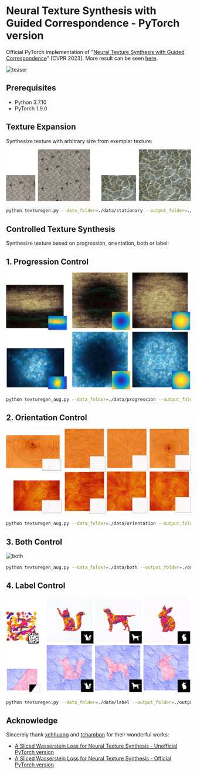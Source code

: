 # Neural Texture Synthesis with Guided Correspondence - PyTorch version

Official PyTorch implementation of "[Neural Texture Synthesis with Guided Correspondence](https://vcc.tech/research/2023/DeepTex)" [CVPR 2023]. More result can be seen [here](https://eliotchenkj.github.io/Guided-Correspondence-Loss-Sup/).  
  
![teaser](./images/teaser.jpg)

<!--
If you use this code for your research, please cite our paper:
```Bibtex
@article{DeepTex,
title = {Neural Texture Synthesis with Guided Correspondence},
author = {Yang Zhou and Kaijian Chen and Rongjun Xiao and Hui Huang*},
journal = {Conference on Computer Vision and Pattern Recognition (Proceedings of CVPR)},
volume = {},
number = {},
pages = {},
year = {2023},
}
```
-->

## Prerequisites
* Python 3.7.10
* PyTorch 1.9.0

## Texture Expansion
Synthesize texture with arbitrary size from exemplar texture:
  
![uncontroll](./images/uncontrol.jpg)

```bash
python texturegen.py --data_folder=./data/stationary --output_folder=./outputs/result_synthesis --image_name=11.jpg --size=256 --output_size=512 512 --base_iters=500 --finetune_iters=0
```

## Controlled Texture Synthesis
Synthesize texture based on progression, orientation, both or label:
## 1. Progression Control
  
![progression](./images/progression.jpg)

```bash
python texturegen_aug.py --data_folder=./data/progression --output_folder=./outputs/result_progression --image_name=6.jpg --refer_prog_name=6_prog.png --trg_prog_name=1_prog.png --lambda_progression=50 --lambda_occurrence=0.05 --output_size=512 512 --scales=0.25 0.5 0.75 1 --use_flip
```

## 2. Orientation Control
  
![orientation](./images/orientation.jpg)

```bash
python texturegen_aug.py --data_folder=./data/orientation --output_folder=./outputs/result_orientation --image_name=20.jpg --trg_orient_name=target_orient-1.npy --lambda_orientation=5 --lambda_occurrence=0.05 --output_size=512 512 --scales=0.25 0.5 0.75 1
```

## 3. Both Control
  
![both](./images/both.jpg)

```bash
python texturegen_aug.py --data_folder=./data/both --output_folder=./outputs/result_both --image_name=1.jpg --refer_prog_name=1_prog.jpg --trg_prog_name=1_prog.jpg --trg_orient_name=x_orient.npy --lambda_progression=10 --lambda_orientation=1 --lambda_occurrence=0.05 --output_size=512 512 --scales=0.25 0.5 0.75 1
```

## 4. Label Control
  
![label](./images/annotation.jpg)

```bash
python texturegen.py --data_folder=./data/label --output_folder=./outputs/result_label --image_name=1-image.jpg --refer_prog_name=1-label.jpg --trg_prog_name=cat.jpg --lambda_progression=10 --lambda_occurrence=0.05 --size=256 --output_size=512 512
```

## Acknowledge
Sincerely thank [xchhuang](https://github.com/xchhuang) and [tchambon](https://github.com/tchambon) for their wonderful works:
- [A Sliced Wasserstein Loss for Neural Texture Synthesis - Unofficial PyTorch version](https://github.com/xchhuang/pytorch_sliced_wasserstein_loss)
- [A Sliced Wasserstein Loss for Neural Texture Synthesis - Official PyTorch version](https://github.com/tchambon/A-Sliced-Wasserstein-Loss-for-Neural-Texture-Synthesis)
